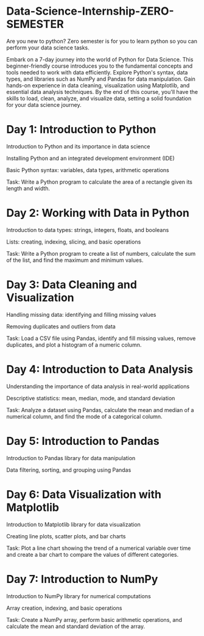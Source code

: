 # Data-Science-Internship-ZERO-SEMESTER

Are you new to python? Zero semester is for you to learn python so you can perform your data science tasks.

Embark on a 7-day journey into the world of Python for Data Science. This beginner-friendly course introduces you to the fundamental concepts and tools needed to work with data efficiently. Explore Python's syntax, data types, and libraries such as NumPy and Pandas for data manipulation. Gain hands-on experience in data cleaning, visualization using Matplotlib, and essential data analysis techniques. By the end of this course, you'll have the skills to load, clean, analyze, and visualize data, setting a solid foundation for your data science journey.

# Day 1: Introduction to Python

Introduction to Python and its importance in data science

Installing Python and an integrated development environment (IDE)

Basic Python syntax: variables, data types, arithmetic operations

Task: Write a Python program to calculate the area of a rectangle given its length and width.

# Day 2: Working with Data in Python

Introduction to data types: strings, integers, floats, and booleans

Lists: creating, indexing, slicing, and basic operations

Task: Write a Python program to create a list of numbers, calculate the sum of the list, and find the maximum and minimum values.

# Day 3: Data Cleaning and Visualization

Handling missing data: identifying and filling missing values

Removing duplicates and outliers from data

Task: Load a CSV file using Pandas, identify and fill missing values, remove duplicates, and plot a histogram of a numeric column.

# Day 4: Introduction to Data Analysis

Understanding the importance of data analysis in real-world applications

Descriptive statistics: mean, median, mode, and standard deviation

Task: Analyze a dataset using Pandas, calculate the mean and median of a numerical column, and find the mode of a categorical column.

# Day 5: Introduction to Pandas

Introduction to Pandas library for data manipulation

Data filtering, sorting, and grouping using Pandas

# Day 6: Data Visualization with Matplotlib

Introduction to Matplotlib library for data visualization

Creating line plots, scatter plots, and bar charts

Task: Plot a line chart showing the trend of a numerical variable over time and create a bar chart to compare the values of different categories.

# Day 7: Introduction to NumPy

Introduction to NumPy library for numerical computations

Array creation, indexing, and basic operations

Task: Create a NumPy array, perform basic arithmetic operations, and calculate the mean and standard deviation of the array.
